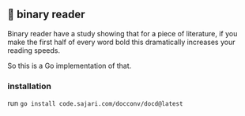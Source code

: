 ## 📖 binary reader

Binary reader have a study showing that for a piece of literature, if you make the first half of every word bold
this dramatically increases your reading speeds.

So this is a Go implementation of that.

### installation

run
`go install code.sajari.com/docconv/docd@latest`
